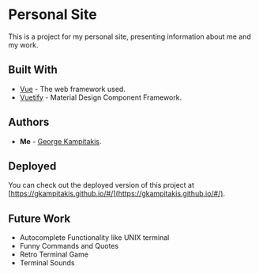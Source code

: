 # Personal Site

This is a project for my personal site, presenting information about me and my work.

## Built With

- [Vue](https://vuejs.org/) - The web framework used.
- [Vuetify](https://vuetifyjs.com/en/) - Material Design Component Framework.

## Authors

- **Me** - [George Kampitakis](https://github.com/gkampitakis).

## Deployed

You can check out the deployed version of this project at [https://gkampitakis.github.io/#/](https://gkampitakis.github.io/#/).

## Future Work

- Autocomplete Functionality like UNIX terminal
- Funny Commands and Quotes
- Retro Terminal Game
- Terminal Sounds
